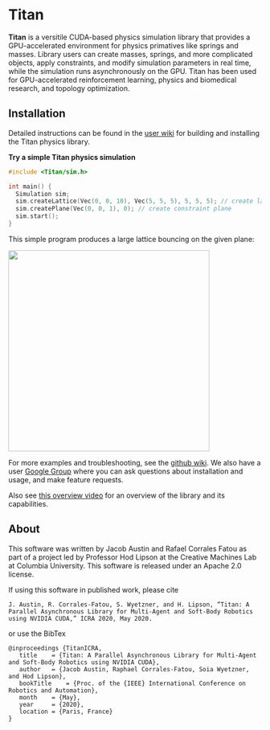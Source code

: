 # Titan
**Titan** is a versitile CUDA-based physics simulation library that provides a GPU-accelerated environment for physics primatives like springs and masses. Library users can create masses, springs, and more complicated objects, apply constraints, and modify simulation parameters in real time, while the simulation runs asynchronously on the GPU. Titan has been used for GPU-accelerated reinforcement learning, physics and biomedical research, and topology optimization.

## Installation

Detailed instructions can be found in the [user wiki](https://github.com/jacobaustin123/Titan/wiki/Set-Up) for building and installing the Titan physics library.

**Try a simple Titan physics simulation**

```C++
#include <Titan/sim.h>

int main() {
  Simulation sim;
  sim.createLattice(Vec(0, 0, 10), Vec(5, 5, 5), 5, 5, 5); // create lattice with center at (0, 0, 10) and given dimensions
  sim.createPlane(Vec(0, 0, 1), 0); // create constraint plane
  sim.start();
}
```

This simple program produces a large lattice bouncing on the given plane:

<img src="https://i.imgur.com/zdB0ZPg.gif" width="400" height="400">

For more examples and troubleshooting, see the [github wiki](https://github.com/jacobaustin123/Titan/wiki/Set-Up). We also have a user [Google Group](https://groups.google.com/forum/#!forum/titan-library) where you can ask questions about installation and usage, and make feature requests.

Also see [this overview video](https://www.youtube.com/watch?v=IvZNL8jd77s) for an overview of the library and its capabilities.

## About

This software was written by Jacob Austin and Rafael Corrales Fatou as part of a project led by Professor Hod Lipson at the Creative Machines Lab at Columbia University. This software is released under an Apache 2.0 license.

If using this software in published work, please cite

```
J. Austin, R. Corrales-Fatou, S. Wyetzner, and H. Lipson, “Titan: A Parallel Asynchronous Library for Multi-Agent and Soft-Body Robotics using NVIDIA CUDA,” ICRA 2020, May 2020.
```

or use the BibTex

```
@inproceedings {TitanICRA,
   title	= {Titan: A Parallel Asynchronous Library for Multi-Agent and Soft-Body Robotics using NVIDIA CUDA},
   author	= {Jacob Austin, Raphael Corrales-Fatou, Soia Wyetzner, and Hod Lipson},
   bookTitle	= {Proc. of the {IEEE} International Conference on Robotics and Automation},
   month	= {May},
   year		= {2020},
   location	= {Paris, France}
}
```

